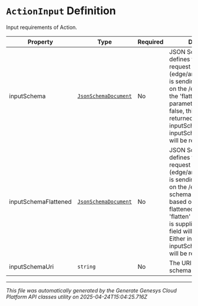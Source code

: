 # `ActionInput` Definition

Input requirements of Action.

| Property | Type | Required | Description |
|----------|------|----------|-------------|
| inputSchema | [`JsonSchemaDocument`](jsonschemadocument-definition.md) | No | JSON Schema that defines the body of the request that the client (edge/architect/postman) is sending to the service, on the /execute path. If the 'flatten' query parameter is omitted or false, this field will be returned. Either inputSchema or inputSchemaFlattened will be returned, not both. |
| inputSchemaFlattened | [`JsonSchemaDocument`](jsonschemadocument-definition.md) | No | JSON Schema that defines the body of the request that the client (edge/architect/postman) is sending to the service, on the /execute path. The schema is transformed based on Architect's flattened format. If the 'flatten' query parameter is supplied as true, this field will be returned. Either inputSchema or inputSchemaFlattened will be returned, not both. |
| inputSchemaUri | `string` | No | The URI of the input schema |

---

*This file was automatically generated by the Generate Genesys Cloud Platform API classes utility on 2025-04-24T15:04:25.716Z*